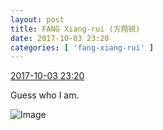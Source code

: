```yaml
---
layout: post
title: FANG Xiang-rui (方翔锐)
date: 2017-10-03 23:20
categories: [ 'fang-xiang-rui' ]
---
```


<div class="weibo-info">
  <a href="http://weibo.com/6117583008/FoIqqb5Ud">2017-10-03 23:20</a>
</div>

Guess who I am.

<!-- more -->

![Image](https://wx4.sinaimg.cn/mw690/006G0KNGgy1fk5gx5fkycj31w02iob2f.jpg)
